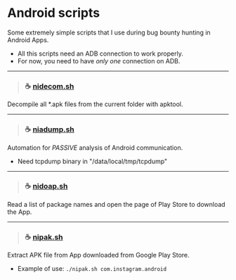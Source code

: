 # Android scripts
Some extremely simple scripts that I use during bug bounty hunting in Android Apps.
- All this scripts need an ADB connection to work properly.
- For now, you need to have *only one* connection on ADB.

---
>### ☕ [nidecom.sh](https://github.com/i5nipe/android-scripts/blob/master/nidecom.sh)
Decompile all *.apk files from the current folder with apktool.

---
>### ☕ [niadump.sh](https://github.com/i5nipe/android-scripts/blob/master/niadump.sh)
Automation for *PASSIVE* analysis of Android communication.
- Need tcpdump binary in "/data/local/tmp/tcpdump"

---
>### ☕ [nidoap.sh](https://github.com/i5nipe/android-scripts/blob/master/nidoap.sh)
Read a list of package names and open the page of Play Store to download the App.

---
>### ☕ [nipak.sh](https://github.com/i5nipe/android-scripts/blob/master/nipak.sh)
Extract APK file from App downloaded from Google Play Store.
- Example of use: `./nipak.sh com.instagram.android`
